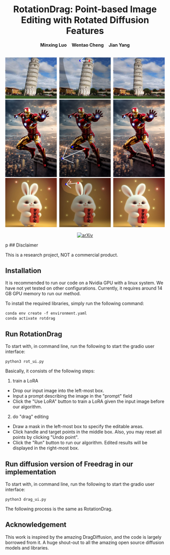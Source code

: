 <p align="center">
  <h1 align="center">RotationDrag: Point-based Image Editing with Rotated Diffusion Features</h1>
  <p align="center">
    <strong>Minxing Luo</strong>
      
    <strong>Wentao Cheng</strong>
      
    <strong>Jian Yang</strong>
  </p>
  <br>
  <div align="center">
    <img src="./release-doc/asset/counterfeit-1.png", width="700">
    <img src="./release-doc/asset/counterfeit-2.png", width="700">
    <img src="./release-doc/asset/majix_realistic.png", width="700">
  </div>
  <!---
  <div align="center">
    <img src="./release-doc/asset/github_video.gif", width="700">
  </div>
  <p align="center">
    <a href="https://arxiv.org/abs/2306.14435"><img alt='arXiv' src="https://img.shields.io/badge/arXiv-2306.14435-b31b1b.svg"></a>
    <a href="https://yujun-shi.github.io/projects/dragdiffusion.html"><img alt='page' src="https://img.shields.io/badge/Project-Website-orange"></a>
    <a href="https://twitter.com/YujunPeiyangShi"><img alt='Twitter' src="https://img.shields.io/twitter/follow/YujunPeiyangShi?label=%40YujunPeiyangShi"></a>
  </p>
  <br>
  --->
</p>
<p align="center">
    <a href="https://arxiv.org/abs/2401.06442"><img alt='arXiv' src="https://img.shields.io/badge/arXiv-2401.06442-b31b1b.svg"></a>
</p>p
## Disclaimer

This is a research project, NOT a commercial product.

## Installation

It is recommended to run our code on a Nvidia GPU with a linux system. We have not yet tested on other configurations. Currently, it requires around 14 GB GPU memory to run our method.

To install the required libraries, simply run the following command:

```
conda env create -f environment.yaml
conda activate rotdrag
```

## Run RotationDrag

To start with, in command line, run the following to start the gradio user interface:

```
python3 rot_ui.py
```

Basically, it consists of the following steps:

1. train a LoRA

* Drop our input image into the left-most box.
* Input a prompt describing the image in the "prompt" field
* Click the "Use LoRA" button to train a LoRA given the input image before our algorithm.

2. do "drag" editing

* Draw a mask in the left-most box to specify the editable areas.
* Click handle and target points in the middle box. Also, you may reset all points by clicking "Undo point".
* Click the "Run" button to run our algorithm. Edited results will be displayed in the right-most box.

## Run diffusion version of Freedrag in our implementation

To start with, in command line, run the following to start the gradio user interface:

```
python3 drag_ui.py
```

The following process is the same as RotationDrag.

## Acknowledgement

This work is inspired by the amazing DragDiffusion, and the code is largely borrowed from it. A huge shout-out to all the amazing open source diffusion models and libraries.

